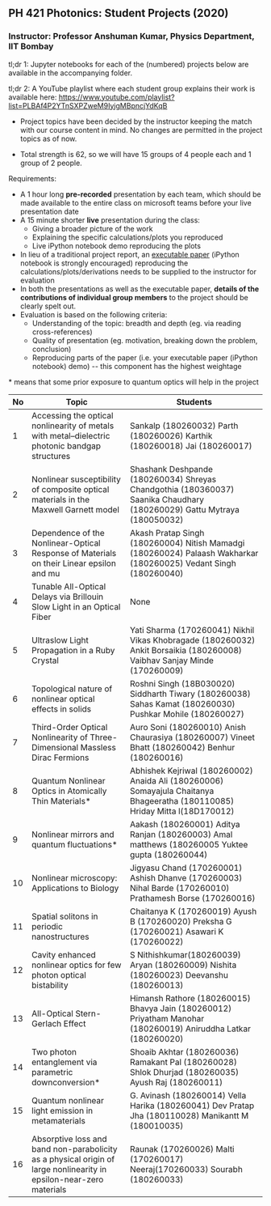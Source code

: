 ## PH 421 Photonics: Student Projects (2020)

### **Instructor:** Professor Anshuman Kumar, Physics Department, IIT Bombay

tl;dr 1: Jupyter notebooks for each of the (numbered) projects below are available in the accompanying folder.

tl;dr 2: A YouTube playlist where each student group explains their work is available here: https://www.youtube.com/playlist?list=PLBAf4P2YTnSXPZweM9IyjgMBpncjYdKqB

- Project topics have been decided by the instructor keeping the match with our course content in mind. No changes are permitted in the project topics as of now.

- Total strength is 62, so we will have 15 groups of 4 people each and 1 group of 2 people.

Requirements:

- A 1 hour long **pre-recorded** presentation by each team, which should be made available to the entire class on microsoft teams before your live presentation date
- A 15 minute shorter **live** presentation during the class:
  - Giving a broader picture of the work
  - Explaining the specific calculations/plots you reproduced
  - Live iPython notebook demo reproducing the plots
- In lieu of a traditional project report, an [executable paper](https://www.nature.com/articles/s42005-020-00403-4) (iPython notebook is strongly encouraged) reproducing the calculations/plots/derivations needs to be supplied to the instructor for evaluation
- In both the presentations as well as the executable paper, **details of the contributions of individual group members** to the project should be clearly spelt out.
- Evaluation is based on the following criteria:
  - Understanding of the topic: breadth and depth (eg. via reading cross-references)
  - Quality of presentation (eg. motivation, breaking down the problem, conclusion)
  - Reproducing parts of the paper (i.e. your executable paper (iPython notebook) demo) -- this component has the highest weightage

\* means that some prior exposure to quantum optics will help in the project

|**No**| **Topic** | **Students** |
| --- | --- | --- |
| 1 | Accessing the optical nonlinearity of metals with metal–dielectric photonic bandgap structures | Sankalp (180260032) Parth (180260026) Karthik (180260018) Jai (180260017) |
| 2 | Nonlinear susceptibility of composite optical materials in the Maxwell Garnett model | Shashank Deshpande (180260034) Shreyas Chandgothia (180360037) Saanika Chaudhary (180260029) Gattu Mytraya (180050032) |
| 3 | Dependence of the Nonlinear-Optical Response of Materials on their Linear epsilon and mu | Akash Pratap Singh (180260004) Nitish Mamadgi (180260024) Palaash Wakharkar (180260025) Vedant Singh (180260040) |
| 4 | Tunable All-Optical Delays via Brillouin Slow Light in an Optical Fiber | None |
| 5 | Ultraslow Light Propagation in a Ruby Crystal | Yati Sharma (170260041) Nikhil Vikas Khobragade (180260032) Ankit Borsaikia (180260008) Vaibhav Sanjay Minde (170260009) |
| 6 | Topological nature of nonlinear optical effects in solids | Roshni Singh (18B030020) Siddharth Tiwary (180260038) Sahas Kamat (180260030) Pushkar Mohile (180260027) |
| 7 | Third-Order Optical Nonlinearity of Three-Dimensional Massless Dirac Fermions | Auro Soni (180260010) Anish Chaurasiya (180260007) Vineet Bhatt (180260042) Benhur (180260016) |
| 8 | Quantum Nonlinear Optics in Atomically Thin Materials\* | Abhishek Kejriwal (180260002) Anaida Ali (180260006) Somayajula Chaitanya Bhageeratha (180110085) Hriday Mitta l(18D170012) |
| 9 | Nonlinear mirrors and quantum fluctuations\* | Aakash (180260001) Aditya Ranjan (180260003) Amal matthews (180260005 Yuktee gupta (180260044) |
| 10 | Nonlinear microscopy: Applications to Biology | Jigyasu Chand (170260001) Ashish Dhanve (170260003) Nihal Barde (170260010) Prathamesh Borse (170260016) |
| 11 | Spatial solitons in periodic nanostructures | Chaitanya K (170260019) Ayush B (170260020) Preksha G (170260021) Asawari K (170260022) |
| 12 | Cavity enhanced nonlinear optics for few photon optical bistability | S Nithishkumar(180260039) Aryan (180260009) Nishita (180260023) Deevanshu (180260013) |
| 13 | All-Optical Stern-Gerlach Effect | Himansh Rathore (180260015) Bhavya Jain (180260012) Priyatham Manohar (180260019) Aniruddha Latkar (180260020) |
| 14 | Two photon entanglement via parametric downconversion\* | Shoaib Akhtar (180260036) Ramakant Pal (180260028) Shlok Dhurjad (180260035) Ayush Raj (180260011) |
| 15 | Quantum nonlinear light emission in metamaterials | G. Avinash (180260014) Vella Harika (180260041) Dev Pratap Jha (180110028) Manikantt M (180010035) |
| 16 | Absorptive loss and band non-parabolicity as a physical origin of large nonlinearity in epsilon-near-zero materials | Raunak (170260026) Malti (170260017) Neeraj(170260033) Sourabh (180260033) |
